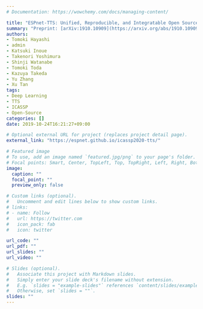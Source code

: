 ```yaml
---
# Documentation: https://wowchemy.com/docs/managing-content/

title: "ESPnet-TTS: Unified, Reproducible, and Integratable Open Source End-to-End Text-to-Speech Toolkit"
summary: "Preprint: [arXiv:1910.10909](https://arxiv.org/abs/1910.10909) (submitted to [ICASSP 2020](https://2020.ieeeicassp.org/))"
authors:
- Tomoki Hayashi
- admin
- Katsuki Inoue
- Takenori Yoshimura
- Shinji Watanabe
- Tomoki Toda
- Kazuya Takeda
- Yu Zhang
- Xu Tan
tags:
- Deep Learning
- TTS
- ICASSP
- Open-Source
categories: []
date: 2019-10-24T16:21:27+09:00

# Optional external URL for project (replaces project detail page).
external_link: "https://espnet.github.io/icassp2020-tts/"

# Featured image
# To use, add an image named `featured.jpg/png` to your page's folder.
# Focal points: Smart, Center, TopLeft, Top, TopRight, Left, Right, BottomLeft, Bottom, BottomRight.
image:
  caption: ""
  focal_point: ""
  preview_only: false

# Custom links (optional).
#   Uncomment and edit lines below to show custom links.
# links:
# - name: Follow
#   url: https://twitter.com
#   icon_pack: fab
#   icon: twitter

url_code: ""
url_pdf: ""
url_slides: ""
url_video: ""

# Slides (optional).
#   Associate this project with Markdown slides.
#   Simply enter your slide deck's filename without extension.
#   E.g. `slides = "example-slides"` references `content/slides/example-slides.md`.
#   Otherwise, set `slides = ""`.
slides: ""
---
```

